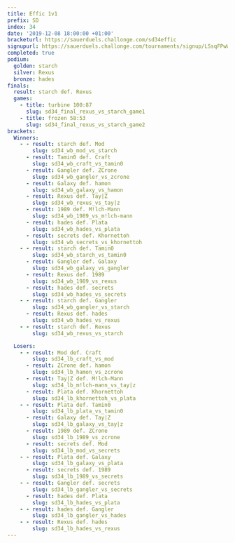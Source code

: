 ```yaml
---
title: Effic 1v1
prefix: SD
index: 34
date: '2019-12-08 18:00:00 +01:00'
bracketurl: https://sauerduels.challonge.com/sd34effic
signupurl: https://sauerduels.challonge.com/tournaments/signup/LSsqFPwWDL
completed: true
podium:
  golden: starch
  silver: Rexus
  bronze: hades
finals:
  result: starch def. Rexus
  games:
    - title: turbine 100:87
      slug: sd34_final_rexus_vs_starch_game1
    - title: frozen 58:53
      slug: sd34_final_rexus_vs_starch_game2
brackets:
  Winners:
    - - result: starch def. Mod
        slug: sd34_wb_mod_vs_starch
      - result: Tamin0 def. Craft
        slug: sd34_wb_craft_vs_tamin0
      - result: Gangler def. ZCrone
        slug: sd34_wb_gangler_vs_zcrone
      - result: Galaxy def. hamon
        slug: sd34_wb_galaxy_vs_hamon
      - result: Rexus def. Tay|Z
        slug: sd34_wb_rexus_vs_tay|z
      - result: 1989 def. M!lch-Mann
        slug: sd34_wb_1989_vs_m!lch-mann
      - result: hades def. Plata
        slug: sd34_wb_hades_vs_plata
      - result: secrets def. Khornettoh
        slug: sd34_wb_secrets_vs_khornettoh
    - - result: starch def. Tamin0
        slug: sd34_wb_starch_vs_tamin0
      - result: Gangler def. Galaxy
        slug: sd34_wb_galaxy_vs_gangler
      - result: Rexus def. 1989
        slug: sd34_wb_1989_vs_rexus
      - result: hades def. secrets
        slug: sd34_wb_hades_vs_secrets
    - - result: starch def. Gangler
        slug: sd34_wb_gangler_vs_starch
      - result: Rexus def. hades
        slug: sd34_wb_hades_vs_rexus
    - - result: starch def. Rexus
        slug: sd34_wb_rexus_vs_starch

  Losers:
    - - result: Mod def. Craft
        slug: sd34_lb_craft_vs_mod
      - result: ZCrone def. hamon
        slug: sd34_lb_hamon_vs_zcrone
      - result: Tay|Z def. M!lch-Mann
        slug: sd34_lb_m!lch-mann_vs_tay|z
      - result: Plata def. Khornettoh
        slug: sd34_lb_khornettoh_vs_plata
    - - result: Plata def. Tamin0
        slug: sd34_lb_plata_vs_tamin0
      - result: Galaxy def. Tay|Z
        slug: sd34_lb_galaxy_vs_tay|z
      - result: 1989 def. ZCrone
        slug: sd34_lb_1989_vs_zcrone
      - result: secrets def. Mod
        slug: sd34_lb_mod_vs_secrets
    - - result: Plata def. Galaxy
        slug: sd34_lb_galaxy_vs_plata
      - result: secrets def. 1989
        slug: sd34_lb_1989_vs_secrets
    - - result: Gangler def. secrets
        slug: sd34_lb_gangler_vs_secrets
      - result: hades def. Plata
        slug: sd34_lb_hades_vs_plata
    - - result: hades def. Gangler
        slug: sd34_lb_gangler_vs_hades
    - - result: Rexus def. hades
        slug: sd34_lb_hades_vs_rexus
---
```

